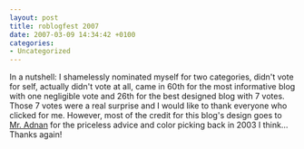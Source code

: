 ```yaml
---
layout: post
title: roblogfest 2007
date: 2007-03-09 14:34:42 +0100
categories:
- Uncategorized
---
```

In a nutshell: I shamelessly nominated myself for two categories, didn't vote for self, actually didn't vote at all, came in 60th for the most informative blog with one negligible vote and 26th for the best designed blog with 7 votes. Those 7 votes were a real surprise and I would like to thank everyone who clicked for me. However, most of the credit for this blog's design goes to <a href="http://www.adnan.ro">Mr. Adnan</a> for the priceless advice and color picking back in 2003 I think... Thanks again!
